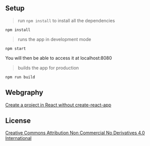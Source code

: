 ## Setup

> run `npm install` to install all the dependencies

```shell
npm install
```

> runs the app in development mode

```shell
npm start
```

You will then be able to access it at localhost:8080

> builds the app for production
```shell
npm run build
```

## Webgraphy

[Create a project in React without create-react-app](https://dev.to/alfredocu/create-a-project-in-react-without-create-react-app-spanish-54ni)

## License

[Creative Commons Attribution Non Commercial No Derivatives 4.0 International](https://creativecommons.org/licenses/by-nc-nd/4.0/legalcode)
